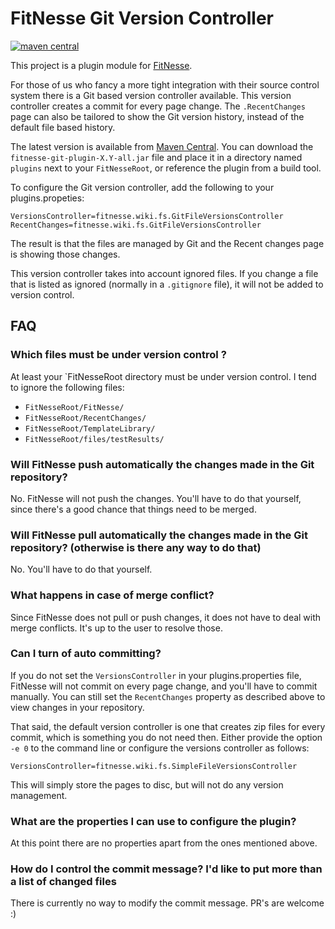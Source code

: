 # FitNesse Git Version Controller

[![maven central](https://maven-badges.herokuapp.com/maven-central/org.fitnesse.plugins/fitnesse-git-plugin/badge.svg?style=flat)](https://maven-badges.herokuapp.com/maven-central/org.fitnesse.plugins/fitnesse-git-plugin)

This project is a plugin module for [FitNesse](http://fitnesse.org).

For those of us who fancy a more tight integration with their source control system there is a Git based version controller available. This version controller creates a commit for every page change. The `.RecentChanges` page can also be tailored to show the Git version history, instead of the default file based history.

The latest version is available from [Maven Central](https://maven-badges.herokuapp.com/maven-central/org.fitnesse.plugins/fitnesse-git-plugin). You can download the `fitnesse-git-plugin-X.Y-all.jar` file and place it in a directory named `plugins` next to your `FitNesseRoot`, or reference the plugin from a build tool.

To configure the Git version controller, add the following to your plugins.propeties:

    VersionsController=fitnesse.wiki.fs.GitFileVersionsController
    RecentChanges=fitnesse.wiki.fs.GitFileVersionsController

The result is that the files are managed by Git and the Recent changes page is showing those changes.

This version controller takes into account ignored files. If you change a file that is listed as ignored (normally in a `.gitignore` file), it will not be added to version control.

## FAQ

### Which files must be under version control ?

At least your `FitNesseRoot directory must be under version control. I tend to ignore the following files:

* `FitNesseRoot/FitNesse/`
* `FitNesseRoot/RecentChanges/`
* `FitNesseRoot/TemplateLibrary/`
* `FitNesseRoot/files/testResults/`

### Will FitNesse push automatically the changes made in the Git repository?

No. FitNesse will not push the changes. You'll have to do that yourself, since there's a good chance that things need to be merged.

### Will FitNesse pull automatically the changes made in the Git repository? (otherwise is there any way to do that)

No. You'll have to do that yourself.

### What happens in case of merge conflict?

Since FitNesse does not pull or push changes, it does not have to deal with merge conflicts. It's up to the user to resolve those.

### Can I turn of auto committing?

If you do not set the `VersionsController` in your plugins.properties file, FitNesse will not commit on every page change, and you'll have to commit manually. You can still set the `RecentChanges` property as described above to view changes in your repository.

That said, the default version controller is one that creates zip files for every commit, which is something you do not need then. Either provide the option `-e 0` to the command line or
configure the versions controller as follows:

    VersionsController=fitnesse.wiki.fs.SimpleFileVersionsController

This will simply store the pages to disc, but will not do any version management.

### What are the properties I can use to configure the plugin?

At this point there are no properties apart from the ones mentioned above.

### How do I control the commit message? I'd like to put more than a list of changed files

There is currently no way to modify the commit message. PR's are welcome :)


